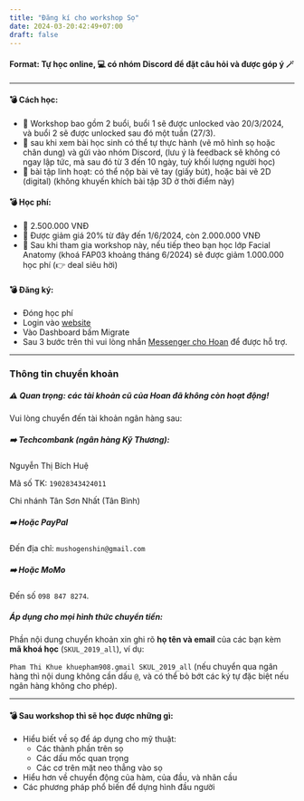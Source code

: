 ```yaml
---
title: "Đăng kí cho workshop Sọ"
date: 2024-03-20:42:49+07:00
draft: false
---
```


#### Format: Tự học online, 💻 có nhóm Discord để đặt câu hỏi và được góp ý 🪄

---

#### 💣 Cách học:

- 📍 Workshop bao gồm 2 buổi, buổi 1 sẽ được unlocked vào 20/3/2024, và buổi 2 sẽ được unlocked sau đó một tuần (27/3).
- 📍 sau khi xem bài học sinh có thể tự thực hành (vẽ mô hình sọ hoặc chân dung) và gửi vào nhóm Discord, (lưu ý là feedback sẽ không có ngay lập tức, mà sau đó từ 3 đến 10 ngày, tuỳ khối lượng người học)
- 📍 bài tập linh hoạt: có thể nộp bài vẽ tay (giấy bút), hoặc bài vẽ 2D (digital) (không khuyến khích bài tập 3D ở thời điểm này)

#### 💣 Học phí:

- 📍 2.500.000 VNĐ
- 📍 Được giảm giá 20% từ đây đến 1/6/2024, còn 2.000.000 VNĐ
- 📍 Sau khi tham gia workshop này, nếu tiếp theo bạn học lớp Facial Anatomy (khoá FAP03 khoảng tháng 6/2024) sẽ được giảm 1.000.000 học phí (👉 deal siêu hời)

#### 💣 Đăng ký:

- Đóng học phí
- Login vào [website](https://dpgp-techart.web.app)
- Vào Dashboard bấm Migrate
- Sau 3 bước trên thì vui lòng nhắn [Messenger cho Hoan](https://www.facebook.com/hoandpgp) để được hỗ trợ.

---

### Thông tin chuyển khoản

##### ⚠️ Quan trọng: các tài khoản cũ của Hoan đã không còn hoạt động!

Vui lòng chuyển đến tài khoản ngân hàng sau:

##### ➡️ **Techcombank** (ngân hàng Kỹ Thương):

Nguyễn Thị Bích Huệ

Mã số TK: `19028343424011`

Chi nhánh Tân Sơn Nhất (Tân Bình)

##### ➡️ Hoặc **PayPal**

Đến địa chỉ: `mushogenshin@gmail.com`

##### ➡️ Hoặc **MoMo**

Đến số `098 847 8274`.

##### Áp dụng cho mọi hình thức chuyển tiền:

Phần nội dung chuyển khoản xin ghi rõ **họ tên và email** của các bạn kèm **mã khoá học** (`SKUL_2019_all`), ví dụ:

`Pham Thi Khue khuepham908.gmail SKUL_2019_all` (nếu chuyển qua ngân hàng thì nội dung không cần dấu `@`, và có thể bỏ bớt các ký tự đặc biệt nếu ngân hàng không cho phép).

---

#### 💣 Sau workshop thì sẽ học được những gì:

- Hiểu biết về sọ để áp dụng cho mỹ thuật:
  - Các thành phần trên sọ
  - Các dấu mốc quan trọng
  - Các cơ trên mặt neo thẳng vào sọ
- Hiểu hơn về chuyển động của hàm, của đầu, và nhãn cầu
- Các phương pháp phổ biến để dựng hình đầu người
